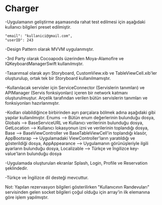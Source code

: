 # Charger

-Uygulamanın geliştirme aşamasında rahat test edilmesi için aşağıdaki kullanıcı bilgileri preset edilmiştir.

    "email": "kullanici@gmail.com",
    "userID": 243

-Design Pattern olarak MVVM uygulanmıştır.

-3rd Party olarak Cocoapods üzerinden Moya-Alamofire ve IQKeyboardManagerSwift kullanılmıştır.

-Tasarımsal olarak ayrı Storyboard, CustomView.xib ve TableViewCell.xib'ler oluşturulup, ortak tek bir Storyboard kullanılmamıştır.

-Kullanılacak servisler için ServiceConnector (Servislerin tanımları) ve APIManager (Servis fonksiyonları) içeren bir network katmanı oluşturulmuştur.
Arçelik tarafından verilen bütün servislerin tanımları ve fonksiyonları hazırlanmıştır.

-Kodları olabildiğince birbirinden ayrı parçalara bölmek adına aşağıdaki gibi yapılar kullanılmıştır.
Enums --> Bütün enum değerlerinin bulunduğu dosya,
Globals --> BaseServiceURL ve Kullanıcı verilerinin bulunduğu dosya,
GetLocation --> Kullanıcı lokasyonun izni ve verilerinin toplandığı dosya,
Base --> BaseViewController ve BaseTableViewCell'in toplandığı klasör,
AppBootsrap --> Uygulamadaki ViewController'ların yaratıldığı ve gösterildiği dosya,
AppAppearance --> Uygulamanın görünüşleriyle ilgili ayarların bulunduğu dosya,
Localizable --> Türkçe ve İngilizce key-value'ların bulunduğu dosya

-Uygulamada oluşturulan ekranlar Splash, Login, Profile ve Reservation şeklindedir.

-Türkçe ve İngilizce dil desteği mevcuttur.

Not: Yapılan rezervasyon bilgileri gösterilirken "Kullanıcının Randevuları" servisinden gelen socket bilgileri çoğul olduğu için
array'in ilk elemanına göre işlem yapılmıştır.  

 
